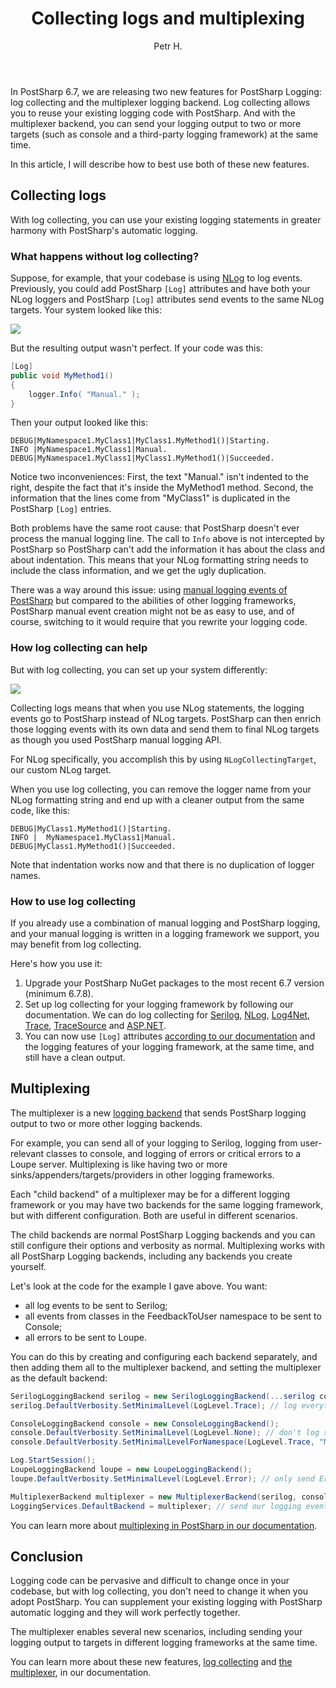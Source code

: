 ﻿---
layout: post 
comments: true
title: "Collecting logs and multiplexing"
permalink: /post/collecting-logs-and-multiplexing.html
author: "Petr H."
published: false
---
In PostSharp 6.7, we are releasing two new features for PostSharp Logging: log collecting and the multiplexer logging backend. Log collecting allows you to reuse your existing logging code with PostSharp. And with the multiplexer backend, you can send your logging output to two or more targets (such as console and a third-party logging framework) at the same time.

In this article, I will describe how to best use both of these new features.

## Collecting logs

With log collecting, you can use your existing logging statements in greater harmony with PostSharp's automatic logging.

### What happens without log collecting?
Suppose, for example, that your codebase is using [NLog](TODO) to log events. Previously, you could add PostSharp `[Log]` attributes and have both your NLog loggers and PostSharp `[Log]` attributes send events to the same NLog targets. Your system looked like this:

<img src="WithoutLogCollecting.svg" />

But the resulting output wasn't perfect. If your code was this:

```c#
[Log]
public void MyMethod1()
{
    logger.Info( "Manual." );
}
```
Then your output looked like this:
```text
DEBUG|MyNamespace1.MyClass1|MyClass1.MyMethod1()|Starting.
INFO |MyNamespace1.MyClass1|Manual.
DEBUG|MyNamespace1.MyClass1|MyClass1.MyMethod1()|Succeeded.
```

Notice two inconveniences: First, the text "Manual." isn't indented to the right, despite the fact that it's inside the MyMethod1 method. Second, the information that the lines come from "MyClass1" is duplicated in the PostSharp `[Log]` entries.

Both problems have the same root cause: that PostSharp doesn't ever process the manual logging line. The call to `Info` above is not intercepted by PostSharp so PostSharp can't add the information it has about the class and about indentation. This means that your NLog formatting string needs to include the class information, and we get the ugly duplication.

There was a way around this issue: using [manual logging events of PostSharp](TODO) but compared to the abilities of other logging frameworks, PostSharp manual event creation might not be as easy to use, and of course, switching to it would require that you rewrite your logging code.

### How log collecting can help

But with log collecting, you can set up your system differently:

<img src="WithLogCollecting.svg" />

Collecting logs means that when you use NLog statements, the logging events go to PostSharp instead of NLog targets. PostSharp can then enrich those logging events with its own data and send them to final NLog targets as though you used PostSharp manual logging API.
 
 For NLog specifically, you accomplish this by using `NLogCollectingTarget`, our custom NLog target.
 
 When you use log collecting, you can remove the logger name from your NLog formatting string and end up with a cleaner output from the same code, like this:
 
 ```text
DEBUG|MyClass1.MyMethod1()|Starting.
INFO |  MyNamespace1.MyClass1|Manual.
DEBUG|MyClass1.MyMethod1()|Succeeded.
```

Note that indentation works now and that there is no duplication of logger names.

### How to use log collecting

If you already use a combination of manual logging and PostSharp logging, and your manual logging is written in a logging framework we support, you may benefit from log collecting.

Here's how you use it:

1. Upgrade your PostSharp NuGet packages to the most recent 6.7 version (minimum 6.7.8).
2. Set up log collecting for your logging framework by following our documentation. We can do log collecting for [Serilog](TODO), [NLog](TODO), [Log4Net](TODO), [Trace](TODO), [TraceSource](TODO) and [ASP.NET](TODO).
3. You can now use `[Log]` attributes [according to our documentation](TODO) and the logging features of your logging framework, at the same time, and still have a clean output.

## Multiplexing

The multiplexer is a new [logging backend](TODO) that sends PostSharp logging output to two or more other logging backends.

For example, you can send all of your logging to Serilog, logging from user-relevant classes to console, and logging of errors or critical errors to a Loupe server. Multiplexing is like having two or more sinks/appenders/targets/providers in other logging frameworks. 

Each "child backend" of a multiplexer may be for a different logging framework or you may have two backends for the same logging framework, but with different configuration. Both are useful in different scenarios. 

The child backends are normal PostSharp Logging backends and you can still configure their options and verbosity as normal. Multiplexing works with all PostSharp Logging backends, including any backends you create yourself.

Let's look at the code for the example I gave above. You want:

* all log events to be sent to Serilog;
* all events from classes in the FeedbackToUser namespace to be sent to Console;
* all errors to be sent to Loupe.

You can do this by creating and configuring each backend separately, and then adding them all to the multiplexer backend, and setting the multiplexer as the default backend:

```c#
SerilogLoggingBackend serilog = new SerilogLoggingBackend(...serilog configuration...);
serilog.DefaultVerbosity.SetMinimalLevel(LogLevel.Trace); // log everything

ConsoleLoggingBackend console = new ConsoleLoggingBackend();
console.DefaultVerbosity.SetMinimalLevel(LogLevel.None); // don't log stuff in general
console.DefaultVerbosity.SetMinimalLevelForNamespace(LogLevel.Trace, "MyApp1.FeedbackToUser"); // but log stuff in this namespace

Log.StartSession();
LoupeLoggingBackend loupe = new LoupeLoggingBackend();
loupe.DefaultVerbosity.SetMinimalLevel(LogLevel.Error); // only send Error and Critical events

MultiplexerBackend multiplexer = new MultiplexerBackend(serilog, console, loupe);
LoggingServices.DefaultBackend = multiplexer; // send our logging events to all three backends
```

You can learn more about [multiplexing in PostSharp in our documentation](TODO).

## Conclusion
Logging code can be pervasive and difficult to change once in your codebase, but with log collecting, you don't need to change it when you adopt PostSharp. You can supplement your existing logging with PostSharp automatic logging and they will work perfectly together.

The multiplexer enables several new scenarios, including sending your logging output to targets in different logging frameworks at the same time. 

You can learn more about these new features, [log collecting](TODO) and [the multiplexer](TODO), in our documentation.

 
